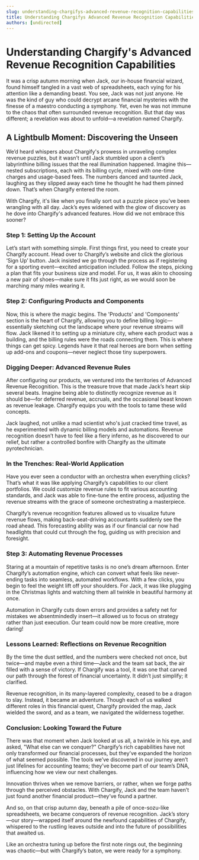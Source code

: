 ```yaml
---
slug: understanding-chargifys-advanced-revenue-recognition-capabilities
title: Understanding Chargifys Advanced Revenue Recognition Capabilities
authors: [undirected]
---
```



# Understanding Chargify's Advanced Revenue Recognition Capabilities

It was a crisp autumn morning when Jack, our in-house financial wizard, found himself tangled in a vast web of spreadsheets, each vying for his attention like a demanding beast. You see, Jack was not just anyone. He was the kind of guy who could decrypt arcane financial mysteries with the finesse of a maestro conducting a symphony. Yet, even he was not immune to the chaos that often surrounded revenue recognition. But that day was different; a revelation was about to unfold—a revelation named Chargify.

## A Lightbulb Moment: Discovering the Unseen

We’d heard whispers about Chargify's prowess in unraveling complex revenue puzzles, but it wasn’t until Jack stumbled upon a client’s labyrinthine billing issues that the real illumination happened. Imagine this—nested subscriptions, each with its billing cycle, mixed with one-time charges and usage-based fees. The numbers danced and taunted Jack, laughing as they slipped away each time he thought he had them pinned down. That’s when Chargify entered the room.

With Chargify, it's like when you finally sort out a puzzle piece you’ve been wrangling with all day. Jack’s eyes widened with the glow of discovery as he dove into Chargify's advanced features. How did we not embrace this sooner?

### Step 1: Setting Up the Account

Let’s start with something simple. First things first, you need to create your Chargify account. Head over to Chargify’s website and click the glorious ‘Sign Up’ button. Jack insisted we go through the process as if registering for a sporting event—excited anticipation included. Follow the steps, picking a plan that fits your business size and model. For us, it was akin to choosing a new pair of shoes—make sure it fits just right, as we would soon be marching many miles wearing it.

### Step 2: Configuring Products and Components

Now, this is where the magic begins. The 'Products' and 'Components' section is the heart of Chargify, allowing you to define billing logic—essentially sketching out the landscape where your revenue streams will flow. Jack likened it to setting up a miniature city, where each product was a building, and the billing rules were the roads connecting them. This is where things can get spicy. Legends have it that real heroes are born when setting up add-ons and coupons—never neglect those tiny superpowers.

### Digging Deeper: Advanced Revenue Rules

After configuring our products, we ventured into the territories of Advanced Revenue Recognition. This is the treasure trove that made Jack’s heart skip several beats. Imagine being able to distinctly recognize revenue as it should be—for deferred revenue, accruals, and the occasional beast known as revenue leakage. Chargify equips you with the tools to tame these wild concepts.

Jack laughed, not unlike a mad scientist who's just cracked time travel, as he experimented with dynamic billing models and automations. Revenue recognition doesn’t have to feel like a fiery inferno, as he discovered to our relief, but rather a controlled bonfire with Chargify as the ultimate pyrotechnician.

### In the Trenches: Real-World Application

Have you ever seen a conductor with an orchestra when everything clicks? That’s what it was like applying Chargify’s capabilities to our client portfolios. We could customize revenue rules to fit various accounting standards, and Jack was able to fine-tune the entire process, adjusting the revenue streams with the grace of someone orchestrating a masterpiece.

Chargify’s revenue recognition features allowed us to visualize future revenue flows, making back-seat-driving accountants suddenly see the road ahead. This forecasting ability was as if our financial car now had headlights that could cut through the fog, guiding us with precision and foresight.

### Step 3: Automating Revenue Processes

Staring at a mountain of repetitive tasks is no one’s dream afternoon. Enter Chargify’s automation engine, which can convert what feels like never-ending tasks into seamless, automated workflows. With a few clicks, you begin to feel the weight lift off your shoulders. For Jack, it was like plugging in the Christmas lights and watching them all twinkle in beautiful harmony at once.

Automation in Chargify cuts down errors and provides a safety net for mistakes we absentmindedly insert—it allowed us to focus on strategy rather than just execution. Our team could now be more creative, more daring!

### Lessons Learned: Reflections on Revenue Recognition

By the time the dust settled, and the numbers were checked not once, but twice—and maybe even a third time—Jack and the team sat back, the air filled with a sense of victory. If Chargify was a tool, it was one that carved our path through the forest of financial uncertainty. It didn’t just simplify; it clarified.

Revenue recognition, in its many-layered complexity, ceased to be a dragon to slay. Instead, it became an adventure. Though each of us walked different roles in this financial quest, Chargify provided the map, Jack wielded the sword, and as a team, we navigated the wilderness together.

### Conclusion: Looking Toward the Future

There was that moment when Jack looked at us all, a twinkle in his eye, and asked, "What else can we conquer?" Chargify’s rich capabilities have not only transformed our financial processes, but they’ve expanded the horizon of what seemed possible. The tools we’ve discovered in our journey aren’t just lifelines for accounting teams; they’ve become part of our team’s DNA, influencing how we view our next challenges.

Innovation thrives when we remove barriers, or rather, when we forge paths through the perceived obstacles. With Chargify, Jack and the team haven’t just found another financial product—they’ve found a partner.

And so, on that crisp autumn day, beneath a pile of once-sozu-like spreadsheets, we became conquerors of revenue recognition. Jack’s story—our story—wrapped itself around the newfound capabilities of Chargify, whispered to the rustling leaves outside and into the future of possibilities that awaited us.

Like an orchestra tuning up before the first note rings out, the beginning was chaotic—but with Chargify’s baton, we were ready for a symphony.